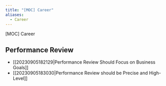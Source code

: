 ```yaml
---
title: "[MOC] Career"
aliases:
  - Career
---
```


[MOC] Career

## Performance Review

- [[20230905182129|Performance Review Should Focus on Business Goals]]
- [[20230905183030|Performance Review should be Precise and High-Level]]
